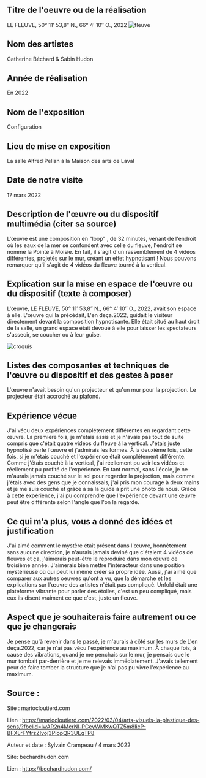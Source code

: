 ## Titre de l'oeuvre ou de la réalisation



LE FLEUVE, 50° 11′ 53,8” N., 66° 4′ 10″ O., 2022
![fleuve](medias/photo_projection.png)


## Nom des artistes



Catherine Béchard & Sabin Hudon



## Année de réalisation



En 2022



## Nom de l'exposition



Configuration



## Lieu de mise en exposition



La salle Alfred Pellan à la Maison des arts de Laval



## Date de notre visite



17 mars 2022



## Description de l'œuvre ou du dispositif multimédia (citer sa source)



L'œuvre est une composition en "loop" , de 32 minutes, venant de l'endroit où les eaux de la mer se confondent avec celle du fleuve, l'endroit se nomme la Pointe à Moisie. En fait, il s'agit d'un rassemblement de 4 vidéos différentes, projetés sur le mur, créant un effet hypnotisant ! Nous pouvons remarquer qu'il s'agit de 4 vidéos du fleuve tourné à la vertical.







## Explication sur la mise en espace de l'œuvre ou du dispositif (texte à composer)



L'œuvre, LE FLEUVE, 50° 11′ 53,8” N., 66° 4′ 10″ O., 2022, avait son espace à elle. L'œuvre qui la précédait, L'en deça.2022, guidait le visiteur directement devant la composition hypnotisante. Elle était situé au haut droit de la salle, un grand espace était dévoué à elle pour laisser les spectateurs s'asseoir, se coucher ou à leur guise.

![croquis](croquis/croquis.png)





## Listes des composantes et techniques de l'œuvre ou dispositif et des gestes à poser



L'œuvre n'avait besoin qu'un projecteur et qu'un mur pour la projection. Le projecteur était accroché au plafond.



## Expérience vécue



J'ai vécu deux expériences complétement différentes en regardant cette œuvre. La première fois, je m'étais assis et je n'avais pas tout de suite compris que c'était quatre vidéos du fleuve à la vertical. J'étais juste hypnotisé parle l'œuvre et j'admirais les formes. À la deuxième fois, cette fois, si je m'étais couché et l'expérience était complétement différente. Comme j'étais couché à la vertical, j'ai réellement pu voir les vidéos et réellement pu profité de l'expérience. En tant normal, sans l'école, je ne m'aurais jamais couché sur le sol pour regarder la projection, mais comme j'étais avec des gens que je connaissais, j'ai pris mon courage à deux mains et je me suis couché et grâce à sa la guide à prit une photo de nous. Grâce à cette expérience, j'ai pu comprendre que l'expérience devant une œuvre peut être différente selon l'angle que l'on la regarde.







## Ce qui m'a plus, vous a donné des idées et justification



J'ai aimé comment le mystère était présent dans l'œuvre, honnêtement sans aucune direction, je n'aurais jamais deviné que c'étaient 4 vidéos de fleuves et ça, j'aimerais peut-être le reproduire dans mon œuvre de troisième année. J'aimerais bien mettre l'intéracteur dans une position mystérieuse où qui peut lui même créer sa propre idée. Aussi, j'ai aimé que comparer aux autres oeuvres qu'ont a vu, que la démarche et les explications sur l'œuvre des artistes n'était pas compliqué. Unfold était une plateforme vibrante pour parler des étoiles, c'est un peu compliqué, mais eux ils disent vraiment ce que c'est, juste un fleuve.





## Aspect que je souhaiterais faire autrement ou ce que je changerais



Je pense qu'à revenir dans le passé, je m'aurais à côté sur les murs de L'en deça.2022, car je n'ai pas vécu l'expérience au maximum. À chaque fois, à cause des vibrations, quand je me penchais sur le mur, je pensais que le mur tombait par-derrière et je me relevais immédiatement. J'avais tellement peur de faire tomber la structure que je n'ai pas pu vivre l'expérience au maximum.



## Source :



Site : mariocloutierd.com





Lien : https://mariocloutierd.com/2022/03/04/arts-visuels-la-plastique-des-sens/?fbclid=IwAR2n4McrNl-PCeyWMKwQTZ5m8IicP-BFXLrFYfrzZIvoj3PIopQR3UEqTP8





Auteur et date : Sylvain Crampeau / 4 mars 2022

Site: bechardhudon.com

Lien : https://bechardhudon.com/             
